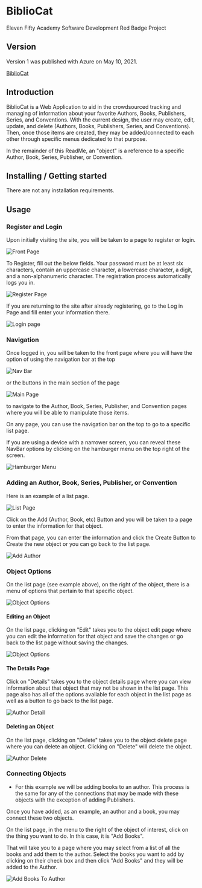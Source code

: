 # BiblioCat
Eleven Fifty Academy Software Development Red Badge Project

## Version
Version 1 was published with Azure on May 10, 2021.

[BiblioCat](https://bibliocat.azurewebsites.net/)

## Introduction

BiblioCat is a Web Application to aid in the crowdsourced tracking and managing of information about your favorite Authors, Books, Publishers, Series, and Conventions. With the current design, the user may create, edit, update, and delete (Authors, Books, Publishers, Series, and Conventions). Then, once those items are created, they may be added/connected to each other through specific menus dedicated to that purpose.

In the remainder of this ReadMe, an "object" is a reference to a specific Author, Book, Series, Publisher, or Convention.

## Installing / Getting started

There are not any installation requirements.

## Usage

### Register and Login

Upon initially visiting the site, you will be taken to a page to register or login.

![Front Page](/BiblioCat.WebMVC/Content/Assets/FrontPage.jpg)

To Register, fill out the below fields. Your password must be at least six characters, contain an uppercase character, a lowercase character, a digit, and a non-alphanumeric character. The registration process automatically logs you in.

![Register Page](/BiblioCat.WebMVC/Content/Assets/RegisterPage.jpg)

If you are returning to the site after already registering, go to the Log in Page and fill enter your information there.

![Login page](/BiblioCat.WebMVC/Content/Assets/LoginPage.jpg)

### Navigation

Once logged in, you will be taken to the front page where you will have the option of using the navigation bar at the top

![Nav Bar](/BiblioCat.WebMVC/Content/Assets/NavBar.jpg)

or the buttons in the main section of the page

![Main Page](/BiblioCat.WebMVC/Content/Assets/MainPage.jpg)

to navigate to the Author, Book, Series, Publisher, and Convention pages where you will be able to manipulate those items.

On any page, you can use the navigation bar on the top to go to a specific list page.

If you are using a device with a narrower screen, you can reveal these NavBar options by clicking on the hamburger menu on the top right of the screen.

![Hamburger Menu](/BiblioCat.WebMVC/Content/Assets/HamburgerMenu.jpg)

### Adding an Author, Book, Series, Publisher, or Convention

Here is an example of a list page.

![List Page](/BiblioCat.WebMVC/Content/Assets/ListPage.jpg)

Click on the Add (Author, Book, etc) Button and you will be taken to a page to enter the information for that object.

From that page, you can enter the information and click the Create Button to Create the new object or you can go back to the list page.

![Add Author](/BiblioCat.WebMVC/Content/Assets/AddAuthor.jpg)

### Object Options

On the list page (see example above), on the right of the object, there is a menu of options that pertain to that specific object.

![Object Options](/BiblioCat.WebMVC/Content/Assets/ObjectOptions.jpg)

#### Editing an Object

On the list page, clicking on "Edit" takes you to the object edit page where you can edit the information for that object and save the changes or go back to the list page without saving the changes.

![Object Options](/BiblioCat.WebMVC/Content/Assets/EditAuthor.jpg)

#### The Details Page

Click on "Details" takes you to the object details page where you can view information about that object that may not be shown in the list page. This page also has all of the options available for each object in the list page as well as a button to go back to the list page.

![Author Detail](/BiblioCat.WebMVC/Content/Assets/AuthorDetail.jpg)

#### Deleting an Object

On the list page, clicking on "Delete" takes you to the object delete page where you can delete an object. Clicking on "Delete" will delete the object.

![Author Delete](/BiblioCat.WebMVC/Content/Assets/AuthorDelete.jpg)

### Connecting Objects
- For this example we will be adding books to an author. This process is the same for any of the connections that may be made with these objects with the exception of adding Publishers. 

Once you have added, as an example, an author and a book, you may connect these two objects.

On the list page, in the menu to the right of the object of interest, click on the thing you want to do. In this case, it is "Add Books".

That will take you to a page where you may select from a list of all the books and add them to the author. Select the books you want to add by clicking on their check box and then click "Add Books" and they will be added to the Author.

![Add Books To Author](/BiblioCat.WebMVC/Content/Assets/AddBooksToAuthor.jpg)



